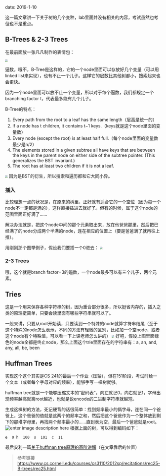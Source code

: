 date: 2019-1-10

这一篇文章讲一下关于树的几个变种，lab里面并没有相关的内容，考试虽然也考但也不是重点。

## B-Trees & 2-3 Trees
在最前面放一张凡凡制作的表情包：

<img src="https://i.loli.net/2019/01/11/5c378b209ed47.jpg" style="zoom:50%" />

逼数，哦不，B-Tree是这样的，它的一个node里面可以存放好几个变量（可以用linked list来实现），也有不止一个儿子。这样它的层数比其他树都小，搜索起来也会更快。

因为一个node里面可以放不止一个变量，所以对于每个逼数，我们都规定一个branching factor t，代表最多能有几个儿子。



B-Tree的特点：
1.  Every path from the root to a leaf has the same length（层高是统一的）
2.  If a node has  t  children, it contains  t−1  keys.（keys就是这个node里面的变量数）
3.  Every node (except the root) is at least half full.（每个node里面的变量数最少是n/2）
4.  The elements stored in a given subtree all have keys that are between the keys in the parent node on either side of the subtree pointer. (This generalizes the BST invariant.)
5.  The root has at least two children if it is not a leaf.


<img src="https://i.loli.net/2019/01/11/5c37da39c6c43.png" style="zoom:50%" />
因为是BST的衍生，所以搜索和遍历都和它大同小异。

### 插入
比较理想一点的状况是，在原来的树里，正好就有适合它的一个空位（因为每一个node不一定都是满的），这样直接插进去就好了。但有的时候，属于这个node的范围里面正好满了……

解决办法就是，把这个node中间的那个元素取出来，放在他爸爸那里，然后把已经满了的node分成两个半满的node，连在相应的位置上（要是爸爸满了就再往上推）。

用刚刚那个图举例子，假设我们要插一个0进去：
<img src="
https://i.loli.net/2019/01/11/5c37dd492e812.png
" style="zoom:50%" />

### 2-3 Trees
哦，这个就是branch factor=3的逼数，一个node最多可以有三个儿子，两个元素。

## Tries
这是一个用来保存各种字符串的树，因为重合部分很多，所以挺省内存的，插入之类的原理挺简单，只要会读里面有哪些字符串就可以了。

一般来讲，只要从root开始读，只要读到一个特殊的node就算字符串结尾（至于这个特殊的node怎么表示，不同的方法有轻微的区别，比如加一个空node，或者这个node有个特殊值，可以看一下上课老师怎么讲的）
<img src="
https://i.loli.net/2019/01/11/5c37ea6fe329b.png
" style="zoom:50%" />
好吧，假设上图里面绿色的node全都是终止node，那么上面这个trie里面存在的字符串有：a, an, and, any, all, be, been


## Huffman Trees
实现这个这个其实是CS 241的最后一个作业（压轴），但在151阶段，考试时给一个文本（或者每个字母对应的频率），能够手写一棵树就够。

huffman tree就是一个能够压缩文本的“密码表”，向左就记0，向右就记1，字母出现频率越高就离root越近，也就是说encode的二进制字符串就越短。

生成这棵树的方法，死记硬背的话很简单：找到频率最小的俩字母，连在同一个爸爸上，这个爸爸的值就是这两个的频率之和，然后把这个爸爸作为一个整体放到剩下的那堆字母里，再找两个频率最小的……直到表为空，最后一个爸爸就是root。
![enter image description here](https://i.loli.net/2019/01/11/5c3791ebaa2ef.png)
根据上面的树，可以得到编码如下：

 `e  0 h  100  s  101  c  11`

最后安利一篇[关于huffman tree原理的高阶讲解](http://mindhacks.cn/2011/07/10/the-importance-of-knowing-why-part3/)（在文章靠后的位置）

> 参考链接
> https://www.cs.cornell.edu/courses/cs3110/2012sp/recitations/rec25-B-trees/rec25.html
